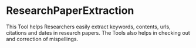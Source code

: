 # ResearchPaperExtraction
This Tool helps Researchers easily extract keywords, contents, urls, citations and dates in research papers. The Tools also helps in checking out and correction of mispellings.
